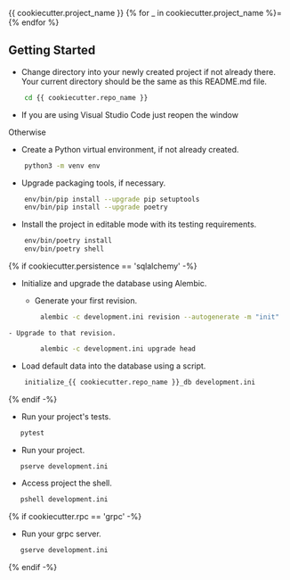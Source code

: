{{ cookiecutter.project_name }}
{% for _ in cookiecutter.project_name %}={% endfor %}

Getting Started
---------------

- Change directory into your newly created project if not already there. Your
  current directory should be the same as this README.md file.

```bash
    cd {{ cookiecutter.repo_name }}
```

- If you are using Visual Studio Code just reopen the window

Otherwise

- Create a Python virtual environment, if not already created.

```bash
    python3 -m venv env
```

- Upgrade packaging tools, if necessary.

```bash
    env/bin/pip install --upgrade pip setuptools
    env/bin/pip install --upgrade poetry
```

- Install the project in editable mode with its testing requirements.

```bash
    env/bin/poetry install
    env/bin/poetry shell
```

{% if cookiecutter.persistence == 'sqlalchemy' -%}
- Initialize and upgrade the database using Alembic.

    - Generate your first revision.
```bash
        alembic -c development.ini revision --autogenerate -m "init"
```
    - Upgrade to that revision.
```bash
        alembic -c development.ini upgrade head
```

- Load default data into the database using a script.
```bash
    initialize_{{ cookiecutter.repo_name }}_db development.ini
```
{% endif -%}
- Run your project's tests.
```bash
   pytest
```
- Run your project.

```bash
   pserve development.ini
```

- Access project the shell.

```bash
   pshell development.ini
```

{% if cookiecutter.rpc == 'grpc' -%}

- Run your grpc server.

```bash
   gserve development.ini
```
{% endif -%}